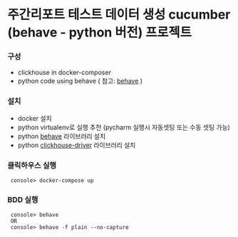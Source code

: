 # 주간리포트 테스트 데이터 생성 cucumber (behave - python 버전) 프로젝트

### 구성
 - clickhouse in docker-composer
 - python code using behave ( 참고: [behave](https://github.com/behave/behave) )  

### 설치 
 - docker 설치 
 - python virtualenv로 실행 추천 (pycharm 실행시 자동셋팅 또는 수동 셋팅 가능)
 - python [behave](https://github.com/behave/behave) 라이브러리 설치 
 - python [clickhouse-driver](https://clickhouse-driver.readthedocs.io/en/latest/index.html) 라이브러리 설치

### 클릭하우스 실행 
```
 console> docker-compose up
```

### BDD 실행
```
 console> behave  
 OR   
 console> behave -f plain --no-capture
```